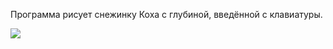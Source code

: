 Программа рисует снежинку Коха с глубиной, введённой с клавиатуры.  

![](https://yadi.sk/i/T3hxlcyOsq45hQ)